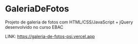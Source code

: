 # GaleriaDeFotos
Projeto de galeria de fotos com HTML/CSS/JavaScript + jQuery desenvolvido no curso EBAC

LINK: https://galeria-de-fotos-psi.vercel.app
